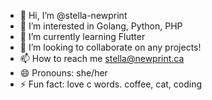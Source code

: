 - 👋 Hi, I’m @stella-newprint
- 👀 I’m interested in Golang, Python, PHP
- 🌱 I’m currently learning Flutter
- 💞️ I’m looking to collaborate on any projects!
- 📫 How to reach me stella@newprint.ca
- 😄 Pronouns: she/her
- ⚡ Fun fact: love c words. coffee, cat, coding

<!---
stella-newprint/stella-newprint is a ✨ special ✨ repository because its `README.md` (this file) appears on your GitHub profile.
You can click the Preview link to take a look at your changes.
--->
